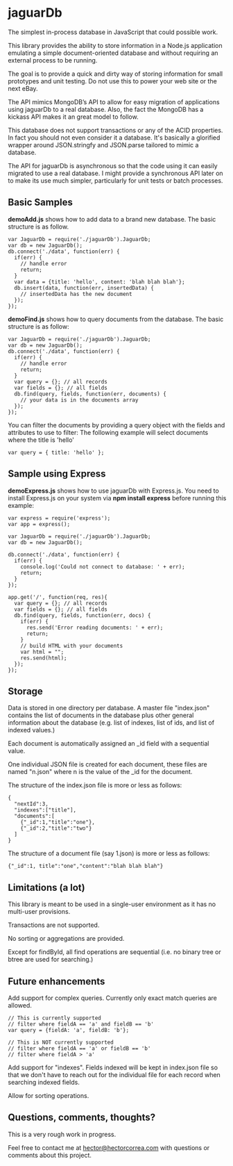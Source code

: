 jaguarDb
================
The simplest in-process database in JavaScript that could possible work. 

This library provides the ability to store information in a Node.js application emulating a simple document-oriented database and without requiring an external process to be running.

The goal is to provide a quick and dirty way of storing information for small prototypes and unit testing. Do not use this to power your web site or the next eBay.

The API mimics MongoDB’s API to allow for easy migration of applications using jaguarDb to a real database. Also, the fact the MongoDB has a kickass API makes it an great model to follow.

This database does not support transactions or any of the ACID properties. In fact you should not even consider it a database. It's basically a glorified wrapper around JSON.stringfy and JSON.parse tailored to mimic a database. 

The API for jaguarDb is asynchronous so that the code using it can easily migrated to use a real database. I might provide a synchronous API later on to make its use much simpler, particularly for unit tests or batch processes.


Basic Samples
-------------
**demoAdd.js** shows how to add data to a brand new database. The basic structure is as follow.

    var JaguarDb = require('./jaguarDb').JaguarDb;
    var db = new JaguarDb();
    db.connect('./data', function(err) {
      if(err) {
        // handle error
        return;
      }
      var data = {title: 'hello', content: 'blah blah blah'};
      db.insert(data, function(err, insertedData) {
        // insertedData has the new document
      });
    });


**demoFind.js** shows how to query documents from the database. The basic structure is as follow: 

    var JaguarDb = require('./jaguarDb').JaguarDb;
    var db = new JaguarDb();
    db.connect('./data', function(err) {
      if(err) {
        // handle error
        return;
      }
      var query = {}; // all records
      var fields = {}; // all fields
      db.find(query, fields, function(err, documents) {
        // your data is in the documents array
      });
    });

You can filter the documents by providing a query object with the fields and attributes to use to filter: The following example will select documents where the title is 'hello'

    var query = { title: 'hello' };


Sample using Express
--------------------
**demoExpress.js** shows how to use jaguarDb with Express.js. You need to install Express.js on your system via **npm install express** before running this example: 

    var express = require('express');
    var app = express();

    var JaguarDb = require('./jaguarDb').JaguarDb;
    var db = new JaguarDb();

    db.connect('./data', function(err) {
      if(err) {
        console.log('Could not connect to database: ' + err);
        return;
      }
    });

    app.get('/', function(req, res){
      var query = {}; // all records
      var fields = {}; // all fields
      db.find(query, fields, function(err, docs) {
        if(err) {
          res.send('Error reading documents: ' + err);
          return;
        }
        // build HTML with your documents
        var html = "";
        res.send(html);
      });
    });


Storage
-------
Data is stored in one directory per database. A master file "index.json" contains the list of documents in the database plus other general information about the database (e.g. list of indexes, list of ids, and list of indexed values.) 

Each document is automatically assigned an _id field with a sequential value. 

One individual JSON file is created for each document, these files are named "n.json" where n is the value of the _id for the document.

The structure of the index.json file is more or less as follows:

    {
      "nextId":3,
      "indexes":["title"],
      "documents":[
        {"_id":1,"title":"one"},
        {"_id":2,"title":"two"}
      ]
    }

The structure of a document file (say 1.json) is more or less as follows: 

    {"_id":1, title":"one","content":"blah blah blah"}


Limitations (a lot)
-------------------
This library is meant to be used in a single-user environment as it has no multi-user provisions. 

Transactions are not supported.

No sorting or aggregations are provided.

Except for findById, all find operations are sequential (i.e. no binary tree or btree are used for searching.)




Future enhancements
-------------------
Add support for complex queries. Currently only exact match queries are allowed.

    // This is currently supported
    // filter where fieldA == 'a' and fieldB == 'b'
    var query = {fieldA: 'a', fieldB: 'b'};

    // This is NOT currently supported
    // filter where fieldA == 'a' or fieldB == 'b'
    // filter where fieldA > 'a'


Add support for "indexes". Fields indexed will be kept in index.json file so that we don't have to reach out for the individual file for each record when searching indexed fields.  

Allow for sorting operations.


Questions, comments, thoughts?
------------------------------
This is a very rough work in progress. 

Feel free to contact me at hector@hectorcorrea.com with questions or comments about this project.



